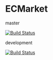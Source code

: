 # ECMarket

master

[![Build Status](https://travis-ci.org/Guziec-Lobuziec/ECMarket.svg?branch=master)](https://travis-ci.org/Guziec-Lobuziec/ECMarket)

development

[![Build Status](https://travis-ci.org/Guziec-Lobuziec/ECMarket.svg?branch=development)](https://travis-ci.org/Guziec-Lobuziec/ECMarket)
